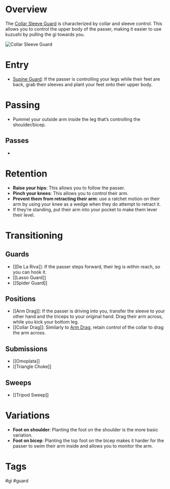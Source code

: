 # Overview
The <u>Collar Sleeve Guard</u> is characterized by collar and sleeve control. This allows you to control the upper body of the passer, making it easier to use kuzushi by pulling the gi towards you.

![Collar Sleeve Guard](https://sf.ezoiccdn.com/ezoimgfmt/grapplinginsider.com/wp-content/uploads/2020/07/collar_sleeve_Lachlan-595xh.png?ezimgfmt=ng:webp/ngcb2)
# Entry
- [Supine Guard](obsidian://open?vault=Obsidian-BJJ-Notes&file=Guards%2FSupine%20Guard): If the passer is controlling your legs while their feet are back, grab their sleeves and plant your feet onto their upper body.
# Passing
- Pummel your outside arm inside the leg that’s controlling the shoulder/bicep.
## Passes
- 
# Retention
- **Raise your hips**: This allows you to follow the passer.
- **Pinch your knees**: This allows you to control their arm.
- **Prevent them from retracting their arm**: use a ratchet motion on their arm by using your knee as a wedge when they do attempt to retract it.
- If they’re standing, put their arm into your pocket to make them lever their level.
# Transitioning
## Guards
- [[De La Riva]]: If the passer steps forward, their leg is within reach, so you can hook it.
- [[Lasso Guard]]
- [[Spider Guard]]
## Positions
- [[Arm Drag]]: If the passer is driving into you, transfer the sleeve to your other hand and the triceps to your original hand. Drag their arm across, while you kick your bottom leg.
- [[Collar Drag]]: Similarly to [Arm Drag](obsidian://open?vault=Obsidian-BJJ-Notes&file=Transitions%2FArm%20Drag), retain control of the collar to drag the arm across. 
## Submissions
- [[Omoplata]]
- [[Triangle Choke]]
## Sweeps
 - [[Tripod Sweep]]
# Variations
- **Foot on shoulder**: Planting the foot on the shoulder is the more basic variation.
- **Foot on bicep**: Planting the top foot on the bicep makes it harder for the passer to swim their arm inside and allows you to monitor the arm.
# Tags
#gi #guard 